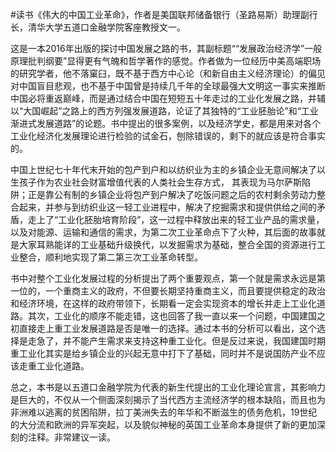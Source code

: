 #读书《伟大的中国工业革命》，作者是美国联邦储备银行（圣路易斯）助理副行长，清华大学五道口金融学院客座教授文一。

这是一本2016年出版的探讨中国发展之路的书，其副标题““发展政治经济学”一般原理批判纲要”显得更有气魄和哲学著作的感觉。作者做为一位经历中美高端职场的研究学者，他不落窠臼，既不基于西方中心论（和新自由主义经济理论）的偏见对中国盲目悲观，也不基于中国曾是持续几千年的全球最强大文明这一事实来推断中国必将重返巅峰，而是通过结合中国在短短五十年走过的工业化发展之路，并辅以“大国崛起”之路上的西方列强发展道路，论证了其独特的“工业胚胎论”和“工业渐进式发展道路”的论题。书中提出的很多案例，以及经济学史，都是用来对各个工业化经济化发展理论进行检验的试金石，刨除错误的，剩下的就应该是符合事实的。

中国上世纪七十年代末开始的包产到户和以纺织业为主的乡镇企业无意间解决了以生孩子作为农业社会财富增值代表的人类社会生存方式， 其表现为马尔萨斯陷阱；正是靠公有制的乡镇企业将包产到户解决了吃饭问题之后的农村剩余劳动力整合起来，并参与到纺织业这一轻工业进程中，解决了挖掘需求和提供供给之间的矛盾，走上了“工业化胚胎培育阶段”，这一过程中释放出来的轻工业产品的需求量，以及对能源、运输和通信的需求，为第二次工业革命点下了火种，其后面的故事就是大家耳熟能详的工业基础升级换代，以发掘需求为基础，整合全国的资源进行工业整合，顺利地实现了第二第三次工业革命转型。

书中对整个工业化发展过程的分析提出了两个重要观点，第一个就是需求永远是第一位的，一个重商主义的政府，不但要长期坚持重商主义，而且要提供稳定的政治和经济环境，在这样的政府带领下，长期看一定会实现资本的增长并走上工业化道路。其次，工业化的顺序不能走错，这也回答了我一直以来一个问题，中国建国之初直接走上重工业发展道路是否是唯一的选择。通过本书的分析可以看出，这个选择是走急了，并不能产生需求来支持这种重工业化。但是反过来说，我国建国时期重工业化其实是给乡镇企业的兴起无意中打下了基础，同时并不是说国防产业不应该走重工业化道路。

总之，本书是以五道口金融学院为代表的新生代提出的工业化理论宣言，其影响力是巨大的，不仅从一个侧面深刻揭示了当代西方主流经济学的根本缺陷，而且也为非洲难以逃离的贫困陷阱，拉丁美洲失去的年华和不断滋生的债务危机，19世纪的大分流和欧洲的异军突起，以及貌似神秘的英国工业革命本身提供了新的更加深刻的注释。非常建议一读。